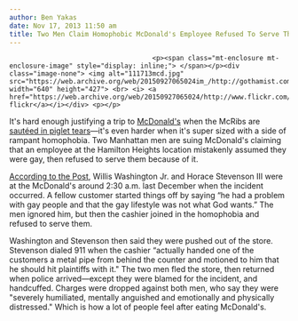 ```yaml
---
author: Ben Yakas
date: Nov 17, 2013 11:50 am
title: Two Men Claim Homophobic McDonald's Employee Refused To Serve Them
---
```


	
										<p><span class="mt-enclosure mt-enclosure-image" style="display: inline;"> </span></p><div class="image-none"> <img alt="111713mcd.jpg" src="https://web.archive.org/web/20150927065024im_/http://gothamist.com/attachments/byakas/111713mcd.jpg" width="640" height="427"> <br> <i> <a href="https://web.archive.org/web/20150927065024/http://www.flickr.com/photos/taracchini/5225095587/">specimenlife&apos;s flickr</a></i></div> <p></p>

<p>It&apos;s hard enough justifying a trip to <a href="https://web.archive.org/web/20150927065024/http://gothamist.com/tags/mcdonalds">McDonald&apos;s</a> when the McRibs are <a href="https://web.archive.org/web/20150927065024/http://gothamist.com/2013/11/13/the_disgusting_depressing_truth_beh.php">saut&#xE9;ed in piglet tears</a>&#x2014;it&apos;s even harder when it&apos;s super sized with a side of rampant homophobia. Two Manhattan men are suing McDonald&apos;s claiming that an employee at the Hamilton Heights location mistakenly assumed they were gay, then refused to serve them because of it.</p>

<p><a href="https://web.archive.org/web/20150927065024/http://nypost.com/2013/11/17/men-run-out-of-mcdonalds-with-homophobic-taunts-lawsuit/">According to the Post</a>, Willis Washington Jr. and Horace Stevenson III were at the McDonald&apos;s around 2:30 a.m. last December when the incident occurred. A fellow customer started things off by saying &#x201C;he had a problem with gay people and that the gay lifestyle was not what God wants.&#x201D; The men ignored him, but then the cashier joined in the homophobia and refused to serve them. </p>

<p>Washington and Stevenson then said they were pushed out of the store. Stevenson dialed 911 when the cashier &#x201C;actually handed one of the customers a metal pipe from behind the counter and motioned to him that he should hit plaintiffs with it.&quot; The two men fled the store, then returned when police arrived&#x2014;except they were blamed for the incident, and handcuffed. Charges were dropped against both men, who say they were &quot;severely humiliated, mentally anguished and emotionally and physically distressed.&quot; Which is how a lot of people feel after eating McDonald&apos;s. <br>
</p>					
										
									
				